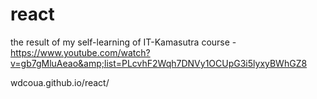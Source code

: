 # react
the result of my self-learning of IT-Kamasutra course - https://www.youtube.com/watch?v=gb7gMluAeao&amp;list=PLcvhF2Wqh7DNVy1OCUpG3i5lyxyBWhGZ8

wdcoua.github.io/react/

